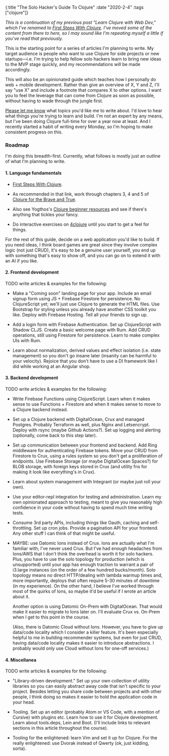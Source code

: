 {:title "The Solo Hacker's Guide To Clojure" :date "2020-2-4" :tags ["clojure"]}

*This is a continuation of my previous post "Learn Clojure with Web Dev," which
I've renamed to [First Steps With Clojure](../../2019/learn-clojure/). I've moved
some of the content from there to here, so I may sound like I'm repeating myself
a little if you've read that previously.*

This is the starting point for a series of articles I'm planning to write. My
target audience is people who want to use Clojure for side projects or new
startups&mdash;i.e. I'm trying to help fellow solo hackers learn to bring new
ideas to the MVP stage quickly, and my recommendations will be made accordingly.

This will also be an opinionated guide which teaches how I personally do web +
mobile development. Rather than give an overview of X, Y and Z, I'll say "use
X" and include a footnote that compares X to other options. I want you to feel
the leverage that can come from Clojure as soon as possible, without having to
wade through the jungle first.

[Please let me know](mailto:a@jacobobryant.com) what topics you'd like me to
write about. I'd love to hear what things you're trying to learn and build. I'm
not an expert by any means, but I've been doing Clojure full-time for over a
year now at least. And I recently started a habit of writing every Monday, so
I'm hoping to make consistent progress on this.

<!--
And one final note to ease my imposter syndrome: I don't pretend to be a huge
Clojure expert. However, I have been using Clojure in side projects since 2016
and full-time as a startup founder/bum since January 2019, and I genuinely love
figuring out the simplest ways to do application development. For those of you
further along than me, I'd be happy to hear your recommendations.
-->

### Roadmap

I'm doing this breadth-first. Currently, what follows is mostly just an outline
of what I'm planning to write.

#### 1. Language fundamentals

- [First Steps With Clojure](/post/2019/learn-clojure/).

- As recommended in that link, work through chapters 3, 4 and 5 of [Clojure for
  the Brave and
  True](https://www.braveclojure.com/clojure-for-the-brave-and-true/).

- Also see Yogthos's [Clojure beginner
  resources](https://gist.github.com/yogthos/be323be0361c589570a6da4ccc85f58f)
  and see if there's anything that tickles your fancy.

- Do interactive exercises on [4clojure](https://www.4clojure.com) until you
  start to get a feel for things.

For the rest of this guide, decide on a web application you'd like to build. If
you need ideas, I think board games are great since they involve complex logic
(not just CRUD), it's easy to be a genuine user yourself, you end up with
something that's easy to show off, and you can go on to extend it with an AI if
you like.

#### 2. Frontend development

TODO write articles & examples for the following:

- Make a "Coming soon" landing page for your app. Include an email signup form
  using JS + Firebase Firestore for persistence. No ClojureScript yet; we'll just use
  Clojure to generate the HTML files. Use Bootstrap for styling unless you
  already have another CSS toolkit you like. Deploy with Firebase Hosting. Tell
  all your friends to sign up.

- Add a login form with Firebase Authentication. Set up ClojureScript with
  Shadow CLJS. Create a basic welcome page with Rum. Add CRUD operations,
  still using Firestore for persistence. Learn to make complex UIs with Rum.

 - Learn about normalization, derived values and effect isolation (i.e. state
   management) so you don't go insane later (insanity can be harmful to your
   velocity). Rejoice that you don't have to use a DI framework like I did while
   working at an Angular shop.

#### 3. Backend development

TODO write articles & examples for the following:

- Write Firebase Functions using ClojureScript. Learn when it makes sense to use
  Functions + Firestore and when it makes sense to move to a Clojure backend
  instead.

- Set up a Clojure backend with DigitalOcean, Crux and managed Postgres.
  Probably Terraform as well, plus Nginx and Letsencrypt. Deploy with rsync
  (maybe Github Actions?). Set up logging and alerting (optionally, come back to
  this step later).

- Set up communication between your frontend and backend. Add Ring middleware
  for authenticating Firebase tokens. Move your CRUD from Firestore to Crux,
  using a rules system so you don't get a proliferation of endpoints. Use
  Firebase Storage (or maybe DigitalOcean Spaces?) for BLOB storage, with
  foreign keys stored in Crux (and utility fns for making it look like
  everything's in Crux).

- Learn about system management with Integrant (or maybe just roll your own).

- Use your editor-repl integration for testing and administration. Learn my own
  opinionated approach to testing, meant to give you reasonably high confidence
  in your code without having to spend much time writing tests.

- Consume 3rd party APIs, including things like Oauth, caching and
  self-throttling. Set up cron jobs. Provide a pagination API for your frontend.
  Any other stuff I can think of that might be useful.

- MAYBE: use Datomic Ions instead of Crux. Ions are actually what I'm familiar
  with; I've never used Crux. But I've had enough headaches from Ions/AWS that I
  don't think the overhead is worth it for solo hackers. Plus, you have to use
  the solo topology for production (which is unsupported) until your app has
  enough traction to warrant a pair of i3.large instances (on the order of a few
  hundred bucks/month). Solo topology means no direct HTTP/dealing with lambda
  warmup times and, more importantly, deploys that often require 5-30 minutes of
  downtime (in my experience). On the other hand, I believe I've worked through
  most of the quirks of Ions, so maybe it'd be useful if I wrote an article
  about it.

  Another option is using Datomic On-Prem with DigitalOcean. That would make it
  easier to migrate to Ions later on. I'll evaluate Crux vs. On-Prem when I get
  to this point in the course.

  (Also, there is Datomic Cloud without Ions. However, you have to give up
  data/code locality which I consider a killer feature. It's been especially
  helpful to me in building recommender systems, but even for just CRUD, having
  data/code locality makes it easier to introduce abstractions. I probably would
  only use Cloud without Ions for one-off services.)

#### 4. Miscellanea

TODO write articles & examples for the following:

- "Library-driven development." Set up your own collection of utility libraries
  so you can easily abstract away code that isn't specific to your project.
  Besides letting you share code between projects and with other people, I think
  doing so makes it easier to hold the application code in your head.

- Tooling. Set up an editor (probably Atom or VS Code, with a mention of
  Cursive) with plugins etc. Learn how to use it for Clojure development. Learn
  about tools.deps, Lein and Boot. (I'll include links to relevant sections in
  this article throughout the course).

- Tooling for the enlightened: learn Vim and set it up for Clojure. For the
  really enlightened: use Dvorak instead of Qwerty (ok, just kidding, sorta).
